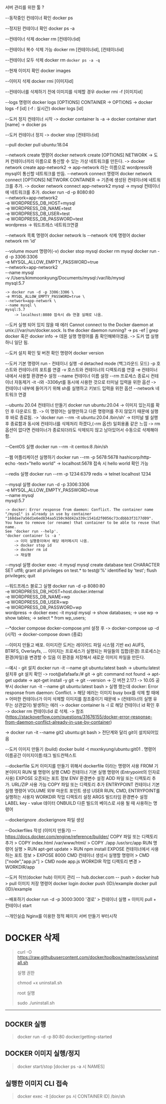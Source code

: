 서버 관리를 위한 툴 ?

--동작중인 컨테이너  확인
docker ps

--정지된 컨테이너 확인
docker ps -a

--컨테이너 삭제
docker rm [컨테이너id]

--컨테이너 복수 삭제 가능
docker rm [컨테이너id], [컨테이너id]

--컨테이너 모두 삭제
docker rm `docker ps -a -q` 

--현재 이미지 확인
docker images

--이미지 삭제
docker rmi [이미지id]

--컨테이너를 삭제하기 전에 이미지를 삭제할 경우
docker rmi -f [이미지id]

--logs 명령어
docker logs [OPTIONS] CONTAINER
    -> OPTIONS 
        -> docker logs -f [id] (-f : 실시간)
docker logs [id]

--도커 정지 컨테이너 시작
    -> docker container ls -a
    -> docker container start [name]
    -> docker ps 

--도커 컨테이너 정지
    -> docker stop [컨테이너id]

--pull
docker pull ubuntu:18.04

--network create 명령어
docker network create [OPTIONS] NETWORK
    -> 도커 컨테이너끼리 이름으로 통신할 수 있는 가상 네트워크를 만든다.
        -> docker network create app-network2
        -> app-network 라는 이름으로 wordpress와 mysql이 통신할 네트워크를 만듬.
--network connect 명령어
docker network connect [OPTIONS] NETWORK CONTAINER
    -> 기존에 생성된 컨테이너에 네트워크를 추가.
        -> docker network connect app-network2 mysql
        -> mysql 컨테이너에 네트워크를 추가.
            docker run -d -p 8080:80 \
            --network=app-network2 \
            -e WORDPRESS_DB_HOST=mysql \
            -e WORDPRESS_DB_NAME=test \
            -e WORDPRESS_DB_USER=test \
            -e WORDPRESS_DB_PASSWORD=test \
            wordpress
        -> 워드프레스 네트워크연결

--network 목록 명령어
docker network ls
--network 삭제 명령어
docker network rm 'id'

--volume mount 명령어(-v)
docker stop mysql
docker rm mysql
docker run -d -p 3306:3306 \
 -e MYSQL_ALLOW_EMPTY_PASSWORD=true \
 --network=app-network2 \
 --name mysql \
 -v /Users/kimmoonkyung/Documents/mysql:/var/lib/mysql \
 mysql:5.7
    
    -> docker run -d -p 3306:3306 \
    -e MYSQL_ALLOW_EMPTY_PASSWORD=true \
    --network=app-network \
    --name mysql \
    mysql:5.7
        -> localhost:8080 접속시 db 연결 실패로 나옴.

--도커 실행 되어 있지 않을 때 에러
Cannot connect to the Docker daemon at unix:///var/run/docker.sock. Is the docker daemon running?
    -> ps -ef | grep docker 혹은 docker info 
        -> 데몬 실행 명령어를 좀 확인해봐야겠음.
        -> 도커 앱 실행하니 일단 됨.

--도커 설치 확인 및 버젼 확인 명령어
docker version

--도커 기본 명령어 run - 컨테이너 실행
-d detached mode (백그라운드 모드)
-p 호스트와 컨테이너의 포트를 연결
-v 호스트와 컨테이너의 디렉토리를 연결
-e 컨테이너 내에서 사용할 환경변수 설정
--name 컨테이너 이름 설정
--rm 프로세스 종료시 컨테이너 자동제거
-it -i와 -3306yt를 동시에 사용한 것으로 터미널 입력을 위한 옵션
    -> 컨테이너 내부에 들어가기 위해 sh를 실행하고 키보드 입력을 위한 옵션
--network 네트워크 연결

--ubuntu 20.04 컨테이너 만들기
docker run ubuntu:20.04
-> 이미지 있는지를 확인 후 다운로드 함.
-> 이 명령어는 실행만하고 다른 명령어를 주지 않았기 때문에 실행 후 바로 종료됨.
-> 'docker run --rm -it  ubuntu:20.04 /bin/sh' 
    -> 터미널 쉘 실행 후 종료함과 동시에 컨테이너를 삭제처리 하겠다,(-rm 옵션) 일회용품 같은 느낌
    -> rm 옵션이 없다면 컨테이너가 종료되더라도 삭제되지 않고 남아있어서 수동으로 삭제해야함.

--CentOS 실행
docker run --rm -it centos:8 /bin/sh

--웹 어플리케이션 실행하기
docker run --rm -p 5678:5678 hashicorp/http-echo -text="hello world"
    -> localhost:5678 접속 시 hello world 확인 가능 

--redis 실행
docker run --rm -p 1234:6379 redis
    -> telnet localhost 1234

--mysql 실행
docker run -d -p 3306:3306 \
    -e MYSQL_ALLOW_EMPTY_PASSWORD=true \
    --name mysql \
    mysql:5.7

    -> docker: Error response from daemon: Conflict. The container name "/mysql" is already in use by container "168dae7a56d1e6ed834aa5150c9dd42a339c1541d2f0056c73cdbbb3f3177d09". You have to remove (or rename) that container to be able to reuse that name.
    See 'docker run --help'.
    'docker container ls -a '
        -> 이미 실행중이여서 해당 에러메시지 나옴.
        -> docker stop id
        -> docker rm id
        -> 재실행

--mysql 실행
docker exec -it mysql mysql
create database test CHARACTER SET utf8;
grant all privileges on test.* to test@'%' identified by 'test';
flush privileges;
quit 

--워드프레스 블로그 실행
docker run -d -p 8080:80 \
 -e WORDPRESS_DB_HOST=host.docker.internal \
 -e WORDPRESS_DB_NAME=wp \
 -e WORDPRESS_DB_USER=wp \
 -e WORDPRESS_DB_PASSWORD=wp \
 wordpress
    -> docker exec -it mysql mysql
    -> show databases;
    -> use wp
    -> show tables;
    -> select * from wp_users;


--*docker compose
docker-compose.yml 설정 후
    -> docker-compose up -d (시작)
    -> docker-compose down  (종료)

--이미지 만들고 배포.
이미지란
도커는 레이어드 파일 시스템 기반
ex) AUFS, BTRFS, Overlayfs, ...
이미지는 프로세스가 실행되는 파일들의 집합(환경)
프로세스는 환경(파일)을 변경할 수 있음
이 환경을 저장해서 새로운 이미지 파일을 만든다.

--예시 - git 설치
docker run -it --name git ubuntu:latest bash
    -> ubuntu:latest 설치후 git 설치 확인
    -> root@afafaafa:/# git
        -> git: command not found
    -> apt-get update
    -> apt-get install -y git
    -> git --version
        -> 깃 버전 2.17.1
-> 10.05 공부시 docker run -it --name git ubuntu:latest bash
    > 실행 했는데 docker: Error response from daemon: Conflict. 
    > 해당 에러는 이미지 busy box를 삭제 할 때에 
    > 어떠한 컨테이너가 이미 삭제할 이미지를 참조중이기 때문에
    > (컨테이너의 실행 유무는 상관없이) 발생하는 에러 
-> docker container ls -l 로 해당 컨테이너 id 확인 후
-> docker rm 컨테이너id 로 삭제. 
    -> 참조 (https://stackoverflow.com/questions/31676155/docker-error-response-from-daemon-conflict-already-in-use-by-container)

-> docker run -it --name git2 ubuntu:git bash
    > 전단계와 달리 git이 설치되어있음

--도커 이미지 만들기 (build)
docker build -t mxxnkyung/ubuntu:git01 .
명령어          이름공간 이미지이름:태그 빌드컨텍스트

--dockerfile
도커 이미지를 만들기 위해서 dockerfile 이라는 명령어 사용
FROM 기본이미지
RUN 쉘 명령어 실행
CMD 컨테이너 기본 실행 명령어 (Entrypoint의 인자로 사용)
EXPOSE 오픈되는 포트 정보
ENV 환경변수 설정
ADD 파일 또는 디렉토리 추가. URL/ZIP 사용 가능
COPY 파일 또는 디렉토리 추가
ENTRYPOINT 컨테이너 기본 실행 명령어
VOLUME 외부 마운트 포인트 생성
USER RUN, CMD, ENTRYPOINT를 실행하는 사용자
WORKDIR 작업 디렉토리 설정
ARGS 빌드타임 환경변수 설정
LABEL key - value 데이터
ONBUILD 다른 빌드의 베이스로 사용 될 때 사용하는 명령어

--dockerignore
.dockerignore 파일 생성

--Dockerfiles 작성 (이미지 만들기)
-- https://docs.docker.com/engine/reference/builder/
COPY 파일 또는 디렉토리 추가
    > COPY index.html /var/www/html/
    > COPY ./app /usr/src/app
RUN 명령어 실행
    > RUN apt-get update
    > RUN npm install
EXPOSE 컨테이너에서 사용하는 포트 정보
    > EXPOSE 8000
CMD 컨테이너 생성시 실행할 명령어
    > CMD ["node","app.js"]
    > CMD node app.js
WORKDIR 작업 디렉토리 변경
    > WORKDIR/app 

--도커 허브(docker hub) 이미지 관리
-- hub.docker.com
-- push > docker hub > pull
이미지 저장 명령어
docker login
docker push {ID}/example
docker pull {ID}/example

--배포하기
docker run -d -p 3000:3000 '경로'
    > 컨테이너 실행 = 이미지 pull + 컨테이너 start

--개인실습 Nginx를 이용한 정적 페이지 서버 만들기 
부터시작

# DOCKER 삭제
> curl -O https://raw.githubusercontent.com/docker/toolbox/master/osx/uninstall.sh
> 
> 실행 권한
> 
> chmod +x uninstall.sh
> 
> root 실행
> 
> sudo ./uninstall.sh
------------------------------------------------------------

## DOCKER 실행
> docker run -d -p 80:80 docker/getting-started

## DOCKER 이미지 실행/정지
> docker start/stop [docker ps -a 시 NAMES]

## 실행한 이미지 CLI 접속
> docker exec -it [docker ps 시 CONTAINER ID] /bin/sh